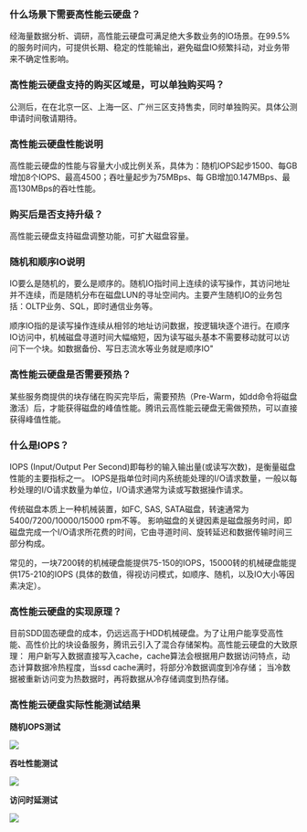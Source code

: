 ### 什么场景下需要高性能云硬盘？

经海量数据分析、调研，高性能云硬盘可满足绝大多数业务的IO场景。在99.5%的服务时间内，可提供长期、稳定的性能输出，避免磁盘IO频繁抖动，对业务带来不确定性影响。

### 高性能云硬盘支持的购买区域是，可以单独购买吗？

公测后，在在北京一区、上海一区、广州三区支持售卖，同时单独购买。具体公测申请时间敬请期待。

### 高性能云硬盘性能说明

高性能云硬盘的性能与容量大小成比例关系，具体为：随机IOPS起步1500、每GB增加8个IOPS、最高4500；吞吐量起步为75MBps、每GB增加0.147MBps、最高130MBps的吞吐性能。

### 购买后是否支持升级？

高性能云硬盘支持磁盘调整功能，可扩大磁盘容量。

### 随机和顺序IO说明

IO要么是随机的，要么是顺序的。随机IO指时间上连续的读写操作，其访问地址并不连续，而是随机分布在磁盘LUN的寻址空间内。主要产生随机IO的业务包括：OLTP业务、SQL，即时通信业务等。
顺序IO指的是读写操作连续从相邻的地址访问数据，按逻辑块逐个进行。在顺序IO访问中，机械磁盘寻道时间大幅缩短，因为读写磁头基本不需要移动就可以访问下一个块。如数据备份、写日志流水等业务就是顺序IO"	

### 高性能云硬盘是否需要预热？

某些服务商提供的块存储在购买完毕后，需要预热（Pre-Warm，如dd命令将磁盘激活）后，才能获得磁盘的峰值性能。腾讯云高性能云硬盘无需做预热，可以直接获得峰值性能。

### 什么是IOPS？

IOPS (Input/Output Per Second)即每秒的输入输出量(或读写次数)，是衡量磁盘性能的主要指标之一。IOPS是指单位时间内系统能处理的I/O请求数量，一般以每秒处理的I/O请求数量为单位，I/O请求通常为读或写数据操作请求。传统磁盘本质上一种机械装置，如FC, SAS, SATA磁盘，转速通常为5400/7200/10000/15000 rpm不等。影响磁盘的关键因素是磁盘服务时间，即磁盘完成一个I/O请求所花费的时间，它由寻道时间、旋转延迟和数据传输时间三部分构成。常见的，一块7200转的机械硬盘能提供75-150的IOPS，15000转的机械硬盘能提供175-210的IOPS (具体的数值，得视访问模式，如顺序、随机，以及IO大小等因素决定）。
### 高性能云硬盘的实现原理？
目前SDD固态硬盘的成本，仍远远高于HDD机械硬盘。为了让用户能享受高性能、高性价比的块设备服务，腾讯云引入了混合存储架构。高性能云硬盘的大致原理：用户新写入数据直接写入cache，cache算法会根据用户数据访问特点，动态计算数据冷热程度，当ssd cache满时，将部分冷数据调度到冷存储；当冷数据被重新访问变为热数据时，再将数据从冷存储调度到热存储。
### 高性能云硬盘实际性能测试结果
**随机IOPS测试**
![](//mc.qcloudimg.com/static/img/a322edf0a5e0ac98054f0f101fc2b7f9/image.png)
**吞吐性能测试**
![](//mc.qcloudimg.com/static/img/c6c3ee4fcad0093cb42d268ee04f0150/image.png)
**访问时延测试**
![](//mc.qcloudimg.com/static/img/c3389c18009904903f83a4325c3bdbc6/image.png)		